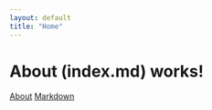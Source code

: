 ```yaml
---
layout: default
title: "Home"
---
```


# About (index.md) works!

[About](/README.md)
[Markdown](/markdown/readme.md)
